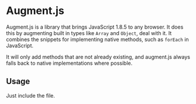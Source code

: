 # Augment.js

Augment.js is a library that brings JavaScript 1.8.5 to any browser.  It does this by augmenting built in types like `Array` and `Object`, deal with it.  It combines the snippets for implementing native methods, such as `forEach` in JavaScript.

It will only add methods that are not already existing, and augment.js always falls back to native implementations where possible.

## Usage

Just include the file.